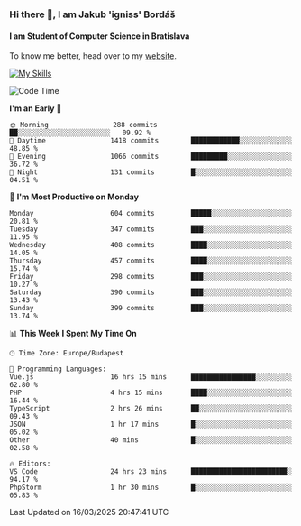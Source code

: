 ### Hi there 👋, I am Jakub 'igniss' Bordáš

#### I am Student of Computer Science in Bratislava
To know me better, head over to my [website](https://bordas.sk).

[![My Skills](https://skillicons.dev/icons?i=js,typescript,html,css,figma,svelte,vue,next,postgresql,nest,express,nodejs)](https://bordas.sk)


<!--START_SECTION:waka-->
![Code Time](http://img.shields.io/badge/Code%20Time-1%2C731%20hrs%2044%20mins-blue)

**I'm an Early 🐤** 

```text
🌞 Morning                288 commits         ██░░░░░░░░░░░░░░░░░░░░░░░   09.92 % 
🌆 Daytime                1418 commits        ████████████░░░░░░░░░░░░░   48.85 % 
🌃 Evening                1066 commits        █████████░░░░░░░░░░░░░░░░   36.72 % 
🌙 Night                  131 commits         █░░░░░░░░░░░░░░░░░░░░░░░░   04.51 % 
```
📅 **I'm Most Productive on Monday** 

```text
Monday                   604 commits         █████░░░░░░░░░░░░░░░░░░░░   20.81 % 
Tuesday                  347 commits         ███░░░░░░░░░░░░░░░░░░░░░░   11.95 % 
Wednesday                408 commits         ████░░░░░░░░░░░░░░░░░░░░░   14.05 % 
Thursday                 457 commits         ████░░░░░░░░░░░░░░░░░░░░░   15.74 % 
Friday                   298 commits         ███░░░░░░░░░░░░░░░░░░░░░░   10.27 % 
Saturday                 390 commits         ███░░░░░░░░░░░░░░░░░░░░░░   13.43 % 
Sunday                   399 commits         ███░░░░░░░░░░░░░░░░░░░░░░   13.74 % 
```


📊 **This Week I Spent My Time On** 

```text
🕑︎ Time Zone: Europe/Budapest

💬 Programming Languages: 
Vue.js                   16 hrs 15 mins      ████████████████░░░░░░░░░   62.80 % 
PHP                      4 hrs 15 mins       ████░░░░░░░░░░░░░░░░░░░░░   16.44 % 
TypeScript               2 hrs 26 mins       ██░░░░░░░░░░░░░░░░░░░░░░░   09.43 % 
JSON                     1 hr 17 mins        █░░░░░░░░░░░░░░░░░░░░░░░░   05.02 % 
Other                    40 mins             █░░░░░░░░░░░░░░░░░░░░░░░░   02.58 % 

🔥 Editors: 
VS Code                  24 hrs 23 mins      ████████████████████████░   94.17 % 
PhpStorm                 1 hr 30 mins        █░░░░░░░░░░░░░░░░░░░░░░░░   05.83 % 
```


 Last Updated on 16/03/2025 20:47:41 UTC
<!--END_SECTION:waka-->
